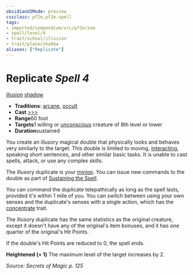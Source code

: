 ```yaml
---
obsidianUIMode: preview
cssclass: pf2e,pf2e-spell
tags:
- imported/compendium/src/pf2e/som
- spell/level/4
- trait/school/illusion
- trait/plane/shadow
aliases: ["Replicate"]
---
```

# Replicate *Spell 4*   
[illusion](illusion.md)  [shadow](rules/traits/shadow.md)  

- **Traditions**: [arcane](arcane.md), [occult](occult.md)
- **Cast** [>>>](chapter-9-playing-the-game.md#Actions "Three-Action") 
- **Range**60 foot
- **Targets**1 willing or [unconscious](conditions.md#Unconscious) creature of 8th level or lower
- **Duration**sustained

You create an illusory magical double that physically looks and behaves very similarly to the target. This double is limited to moving, [Interacting](interact.md), speaking short sentences, and other similar basic tasks. It is unable to cast spells, attack, or use any complex skills.

The illusory duplicate is your [minion](minion.md). You can issue new commands to the double as part of [Sustaining the Spell](sustain-a-spell.md).

You can command the duplicate telepathically as long as the spell lasts, provided it's within 1 mile of you. You can switch between using your own senses and the duplicate's senses with a single action, which has the [concentrate](concentrate.md) trait.

The illusory duplicate has the same statistics as the original creature, except it doesn't have any of the original's item bonuses, and it has one quarter of the original's Hit Points.

If the double's Hit Points are reduced to 0, the spell ends.

**Heightened (+ 1)** The maximum level of the target increases by 2.

*Source: Secrets of Magic p. 125*